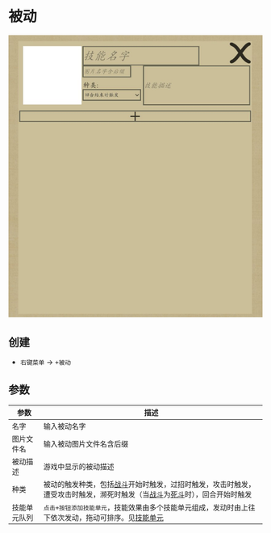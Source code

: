 # 被动
![被动](../../assets/passive.jpg)

## 创建
- `右键菜单` -> `+被动`

## 参数
| 参数 | 描述 |
| --- | ----------- |
| 名字 | 输入被动名字 |
| 图片文件名 | 输入被动图片文件名含后缀 |
| 被动描述 | 游戏中显示的被动描述 |
| 种类 | 被动的触发种类，包括[战斗](./combat.html)开始时触发，过招时触发，攻击时触发，遭受攻击时触发，濒死时触发（当[战斗](./combat.html)为[死斗](./combat.html#死斗)时），回合开始时触发 |
| 技能单元队列 | `点击+按钮添加技能单元`，技能效果由多个技能单元组成，发动时由上往下依次发动，拖动可排序。见[技能单元](./spell-unit.html) |

